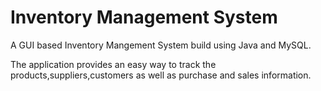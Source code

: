 # Inventory Management System

A GUI based Inventory Mangement System build using Java and MySQL. 

The application provides an easy way to track the products,suppliers,customers as well as purchase and sales information.

